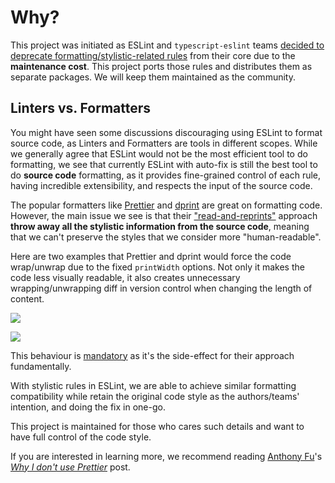 # Why?

This project was initiated as ESLint and `typescript-eslint` teams [decided to deprecate formatting/stylistic-related rules](https://github.com/eslint/eslint/issues/17522) from their core due to the **maintenance cost**. This project ports those rules and distributes them as separate packages. We will keep them maintained as the community.

## Linters vs. Formatters

You might have seen some discussions discouraging using ESLint to format source code, as Linters and Formatters are tools in different scopes. While we generally agree that ESLint would not be the most efficient tool to do formatting, we see that currently ESLint with auto-fix is still the best tool to do **source code** formatting, as it provides fine-grained control of each rule, having incredible extensibility, and respects the input of the source code.

The popular formatters like [Prettier](https://github.com/prettier/prettier) and [dprint](https://dprint.dev/) are great on formatting code. However, the main issue we see is that their ["read-and-reprints"](https://prettier.io/docs/en/) approach **throw away all the stylistic information from the source code**, meaning that we can't preserve the styles that we consider more "human-readable".

Here are two examples that Prettier and dprint would force the code wrap/unwrap due to the fixed `printWidth` options. Not only it makes the code less visually readable, it also creates unnecessary wrapping/unwrapping diff in version control when changing the length of content.

![](/images/format-prettier.png)

![](/images/format-dprint.png)

This behaviour is [mandatory](https://github.com/prettier/prettier/issues/3468) as it's the side-effect for their approach fundamentally.

With stylistic rules in ESLint, we are able to achieve similar formatting compatibility while retain the original code style as the authors/teams' intention, and doing the fix in one-go.

This project is maintained for those who cares such details and want to have full control of the code style.

If you are interested in learning more, we recommend reading [Anthony Fu](https://antfu.me/)'s [*Why I don't use Prettier*](https://antfu.me/posts/why-not-prettier) post.
